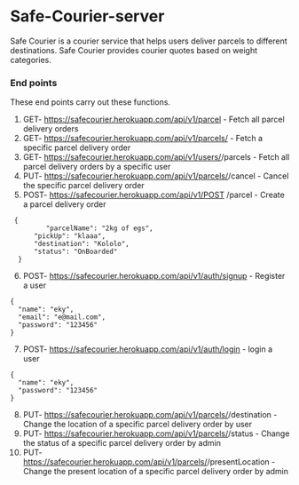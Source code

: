 # Safe-Courier-server
Safe Courier is a courier service that helps users deliver parcels to different destinations. Safe
Courier provides courier quotes based on weight categories.

### End points
These end points carry out these functions.
1. GET- https://safecourier.herokuapp.com/api/v1/parcel  - Fetch all parcel delivery orders
2. GET- https://safecourier.herokuapp.com/api/v1/parcels/<parcelId>  - Fetch a specific parcel delivery order
3. GET- https://safecourier.herokuapp.com/api/v1/users/<userId>/parcels   - Fetch all parcel delivery orders by a specific user
4. PUT- https://safecourier.herokuapp.com/api/v1/parcels/<parcelId>/cancel - Cancel the specific parcel delivery order
5. POST- https://safecourier.herokuapp.com/api/v1/POST /parcel - Create a parcel delivery order
  ```
   {
           "parcelName": "2kg of egs",
        "pickUp": "klaaa",
        "destination": "Kololo",
        "status": "OnBoarded"
    }
  ```
6. POST- https://safecourier.herokuapp.com/api/v1/auth/signup - Register a user
  ```
  {
    "name": "eky",
    "email": "e@mail.com",
    "password": "123456"
}
 ```
 7. POST- https://safecourier.herokuapp.com/api/v1/auth/login - login a user  
  ```
  {
    "name": "eky",
    "password": "123456"
}
  ```
8. PUT- https://safecourier.herokuapp.com/api/v1/parcels/<parcelId>/destination - Change the location of a specific parcel delivery order by user
9. PUT-  https://safecourier.herokuapp.com/api/v1/parcels/<parcelId>/status - Change the status of a specific parcel delivery order by admin
10. PUT- https://safecourier.herokuapp.com/api/v1/parcels/<parcelId>/presentLocation - Change the present location of a specific parcel delivery order by admin

